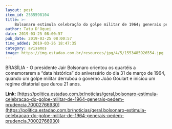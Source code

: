 ```yaml
---
layout: post
item_id: 2535598104
title: >-
    Bolsonaro estimula celebração do golpe militar de 1964; generais pedem prudência
author: Tatu D'Oquei
date: 2019-03-25 08:00:57
pub_date: 2019-03-25 08:00:57
time_added: 2019-03-26 18:47:35
category: avisamos
image: https://img.estadao.com.br/resources/jpg/4/5/1553485926554.jpg
---
```


BRASÍLIA - O presidente Jair Bolsonaro orientou os quartéis a comemorarem a “data histórica” do aniversário do dia 31 de março de 1964, quando um golpe militar derrubou o governo João Goulart e iniciou um regime ditatorial que durou 21 anos.

**Link:** [https://politica.estadao.com.br/noticias/geral,bolsonaro-estimula-celebracao-do-golpe-militar-de-1964-generais-pedem-prudencia,70002766930](https://politica.estadao.com.br/noticias/geral,bolsonaro-estimula-celebracao-do-golpe-militar-de-1964-generais-pedem-prudencia,70002766930)

